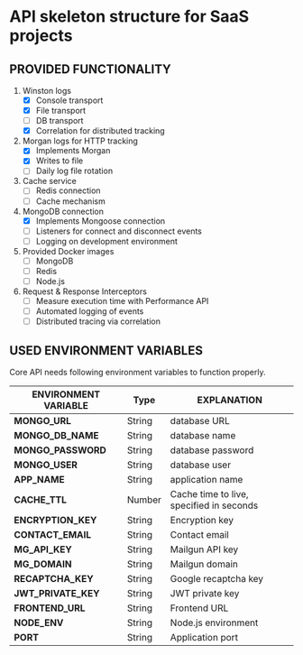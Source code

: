 # API skeleton structure for SaaS projects

## PROVIDED FUNCTIONALITY

1. Winston logs
   - [x] Console transport
   - [x] File transport
   - [ ] DB transport
   - [x] Correlation for distributed tracking
2. Morgan logs for HTTP tracking
   - [x] Implements Morgan
   - [x] Writes to file
   - [ ] Daily log file rotation
3. Cache service
   - [ ] Redis connection
   - [ ] Cache mechanism
4. MongoDB connection
   - [x] Implements Mongoose connection
   - [ ] Listeners for connect and disconnect events
   - [ ] Logging on development environment
5. Provided Docker images
   - [ ] MongoDB
   - [ ] Redis
   - [ ] Node.js
6. Request & Response Interceptors
   - [ ] Measure execution time with Performance API
   - [ ] Automated logging of events
   - [ ] Distributed tracing via correlation

## USED ENVIRONMENT VARIABLES

Core API needs following environment variables to function properly.

| **ENVIRONMENT VARIABLE** | Type   | EXPLANATION                              |
| ------------------------ | ------ | ---------------------------------------- |
| **MONGO_URL**            | String | database URL                             |
| **MONGO_DB_NAME**        | String | database name                            |
| **MONGO_PASSWORD**       | String | database password                        |
| **MONGO_USER**           | String | database user                            |
| **APP_NAME**             | String | application name                         |
| **CACHE_TTL**            | Number | Cache time to live, specified in seconds |
| **ENCRYPTION_KEY**       | String | Encryption key                           |
| **CONTACT_EMAIL**        | String | Contact email                            |
| **MG_API_KEY**           | String | Mailgun API key                          |
| **MG_DOMAIN**            | String | Mailgun domain                           |
| **RECAPTCHA_KEY**        | String | Google recaptcha key                     |
| **JWT_PRIVATE_KEY**      | String | JWT private key                          |
| **FRONTEND_URL**         | String | Frontend URL                             |
| **NODE_ENV**             | String | Node.js environment                      |
| **PORT**                 | String | Application port                         |
